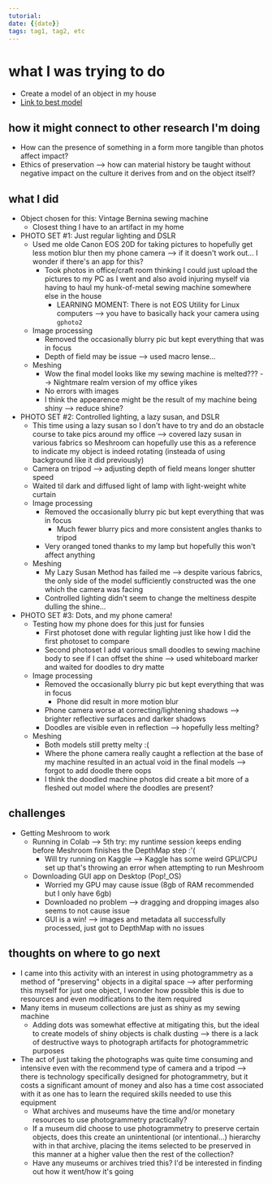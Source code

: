 ```yaml
---
tutorial:
date: {{date}}
tags: tag1, tag2, etc
---
```


# what I was trying to do
+ Create a model of an object in my house
+ [Link to best model](https://skfb.ly/oqyMU)

## how it might connect to other research I'm doing
+ How can the presence of something in a form more tangible than photos affect impact?
+ Ethics of preservation --> how can material history be taught without negative impact on the culture it derives from and on the object itself?

## what I did
- Object chosen for this: Vintage Bernina sewing machine
	- Closest thing I have to an artifact in my home
- PHOTO SET #1: Just regular lighting and DSLR
	-  Used me olde Canon EOS 20D for taking pictures to hopefully get less motion blur then my phone camera --> if it doesn't work out... I wonder if there's an app for this? 
		- Took photos in office/craft room thinking I could just upload the pictures to my PC as I went and also avoid injuring myself via having to haul my hunk-of-metal sewing machine somewhere else in the house
			- LEARNING MOMENT: There is not EOS Utility for Linux computers --> you have to basically hack your camera using `gphoto2`
	- Image processing
		- Removed the occasionally blurry pic but kept everything that was in focus
		- Depth of field may be issue --> used macro lense...
	- Meshing
		- Wow the final model looks like my sewing machine is melted??? --> Nightmare realm version of my office yikes
		- No errors with images
		- I think the appearence might be the result of my machine being shiny --> reduce shine?
- PHOTO SET #2: Controlled lighting, a lazy susan, and DSLR
	- This time using a lazy susan so I don't have to try and do an obstacle course to take pics around my office --> covered lazy susan in various fabrics so Meshroom can hopefully use this as a reference to indicate my object is indeed rotating (insteada of using background like it did previously)
	- Camera on tripod --> adjusting depth of field means longer shutter speed
	- Waited til dark and diffused light of lamp with light-weight white curtain 
	-  Image processing
		- Removed the occasionally blurry pic but kept everything that was in focus
			- Much fewer blurry pics and more consistent angles thanks to tripod
		- Very oranged toned thanks to my lamp but hopefully this won't affect anything
	- Meshing
		- My Lazy Susan Method has failed me --> despite various fabrics, the only side of the model sufficiently constructed was the one which the camera was facing
		- Controlled lighting didn't seem to change the meltiness despite dulling the shine...
- PHOTO SET #3: Dots, and my phone camera!
	- Testing how my phone does for this just for funsies
		- First photoset done with regular lighting just like how I did the first photoset to compare
		- Second photoset I add various small doodles to sewing machine body to see if I can offset the shine --> used whiteboard marker and waited for doodles to dry matte
	-  Image processing
		- Removed the occasionally blurry pic but kept everything that was in focus
			- Phone did result in more motion blur
		- Phone camera worse at correcting/lightening shadows --> brighter reflective surfaces and darker shadows
		- Doodles are visible even in reflection --> hopefully less melting?
	- Meshing
		- Both models still pretty melty :(
		- Where the phone camera really caught a reflection at the base of my machine resulted in an actual void in the final models --> forgot to add doodle there oops
		- I think the doodled machine photos did create a bit more of a fleshed out model where the doodles are present? 
	
## challenges 
- Getting Meshroom to work
	- Running in Colab --> 5th try: my runtime session keeps ending before Meshroom finishes the DepthMap step :'(
		- Will try running on Kaggle --> Kaggle has some weird GPU/CPU set up that's throwing an error when attempting to run Meshroom 
	- Downloading GUI app on Desktop (Pop!_OS)
		- Worried my GPU may cause issue (8gb of RAM recommended but I only have 6gb)
		- Downloaded no problem --> dragging and dropping images also seems to not cause issue
		- GUI is a win! --> images and metadata all successfully processed, just got to DepthMap with no issues
## thoughts on where to go next
- I came into this activity with an interest in using photogrammetry as a method of "preserving" objects in a digital space --> after performing this myself for just one object, I wonder how possible this is due to resources and even modifications to the item required
- Many items in museum collections are just as shiny as my sewing machine
	- Adding dots was somewhat effective at mitigating this, but the ideal to create models of shiny objects is chalk dusting --> there is a lack of destructive ways to photograph artifacts for photogrammetric purposes
- The act of just taking the photographs was quite time consuming and intensive even with the recommend type of camera and a tripod --> there is technology specifically designed for photogrammetry, but it costs a significant amount of money and also has a time cost associated with it as one has to learn the required skills needed to use this equipment
	- What archives and museums have the time and/or monetary resources to use photogrammetry practically? 
	- If a museum did choose to use photogrammetry to preserve certain objects, does this create an unintentional (or intentional...) hierarchy with in that archive, placing the items selected to be preserved in this manner at a higher value then the rest of the collection?
	- Have any museums or archives tried this? I'd be interested in finding out how it went/how it's going